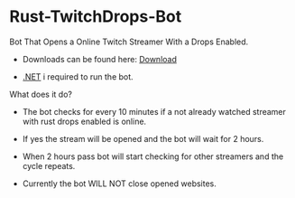 # Rust-TwitchDrops-Bot
Bot That Opens a Online Twitch Streamer With a Drops Enabled.

- Downloads can be found here: [Download](https://github.com/rufo123/Rust-TwitchDrops-Bot/releases/latest)

- [.NET](https://dotnet.microsoft.com/) i required to run the bot.

What does it do?

- The bot checks for every 10 minutes if a not already watched streamer with rust drops enabled is online.
- If yes the stream will be opened and the bot will wait for 2 hours.
- When 2 hours pass bot will start checking for other streamers and the cycle repeats.

- Currently the bot WILL NOT close opened websites.
